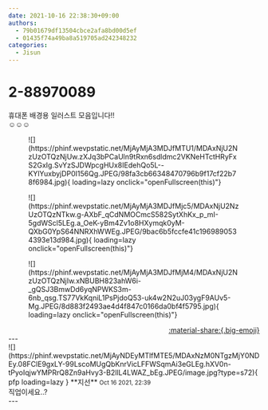```yaml
---
date: 2021-10-16 22:38:30+09:00
authors:
  - 79b01679df13504cbce2afa8bd00d5ef
  - 01435f74a49ba8a519705ad242348232
categories:
  - Jisun
---
```


# 2-88970089

<div class="post-container" markdown="1">
<div class="content-container md-sidebar__scrollwrap" markdown="1">

휴대폰 배경용 일러스트 모음입니다!!<br>☺️☺️☺️
<figure markdown="1">
![](https://phinf.wevpstatic.net/MjAyMjA3MDJfMTU1/MDAxNjU2NzUzOTQzNjUw.zXJq3bPCaUln9tRxn6sdldmc2VKNeHTctHRyFxS2GxIg.SvYzSJDWpcgHUx8IEdehQo5L--KYlYuxbyjDP0I156Qg.JPEG/98fa3cb66348470796b9f17cf22b78f6984.jpg){ loading=lazy onclick="openFullscreen(this)"}
</figure>

<figure markdown="1">
![](https://phinf.wevpstatic.net/MjAyMjA3MDJfMjc5/MDAxNjU2NzUzOTQzNTkw.g-AXbF_qCdNMOCmcS582SytXhKx_p_mI-5gdWScl5LEg.a_OeK-yBm4Zv1o8HXymqk0yM-QXbG0YpS64NNRXhWWEg.JPEG/9bac6b5fccfe41c1969890534393e13d984.jpg){ loading=lazy onclick="openFullscreen(this)"}
</figure>

<figure markdown="1">
![](https://phinf.wevpstatic.net/MjAyMjA3MDJfMjM4/MDAxNjU2NzUzOTQzNjIw.xNBUBH823ahW6i-_gQSJ3BmwDd6yqNPWKS3m-6nb_qsg.TS77VkKqniL1PsPjdoQ53-uk4w2N2uJ03ygF9AUv5-Mg.JPEG/8d883f2493ae4d4f847c0166da0bf4f5795.jpg){ loading=lazy onclick="openFullscreen(this)"}
</figure>


</div>
</div>

<div style="text-align: right;" markdown="1">
<a href="https://weverse.io/fromis9/fanpost/2-88970089" style="text-align: right;">:material-share:{.big-emoji}</a>
</div>
---

<div class="comments-container md-sidebar__scrollwrap" markdown="1">
<div class="comment" markdown="1">
<div class='id-container' markdown="1">
![](https://phinf.wevpstatic.net/MjAyNDEyMTlfMTE5/MDAxNzM0NTgzMjY0NDEy.08FClE9gxLY-99LscoMUgQbKnrVicLFFWSqmAi3eGLEg.hXV0n-tPyoIqjwYMPRrQ8Zn9aHvy3-B2llL4LWAZ_bEg.JPEG/image.jpg?type=s72){ pfp loading=lazy }
**<span class="artist">지선</span>** <small>Oct 16 2021, 22:39</small><br>
</div>
<div class='comment-body' markdown="1">
직업이세요..?
</div>
</div>
</div>
---

